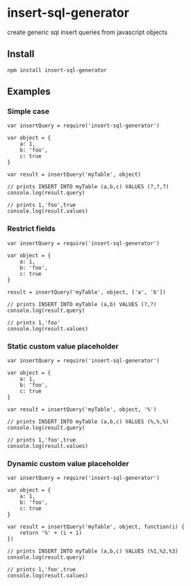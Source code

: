 # insert-sql-generator

create generic sql insert queries from javascript objects

## Install
```
npm install insert-sql-generator
```

## Examples

### Simple case
```
var insertQuery = require('insert-sql-generator')

var object = {
    a: 1,
    b: 'foo',
    c: true
}

var result = insertQuery('myTable', object)

// prints INSERT INTO myTable (a,b,c) VALUES (?,?,?)
console.log(result.query)

// prints 1,'foo',true
console.log(result.values)

```

### Restrict fields
```
var insertQuery = require('insert-sql-generator')

var object = {
    a: 1,
    b: 'foo',
    c: true
}

result = insertQuery('myTable', object, ['a', 'b'])

// prints INSERT INTO myTable (a,b) VALUES (?,?)
console.log(result.query)

// prints 1,'foo'
console.log(result.values)

```

### Static custom value placeholder
```
var insertQuery = require('insert-sql-generator')

var object = {
    a: 1,
    b: 'foo',
    c: true
}

var result = insertQuery('myTable', object, '%')

// prints INSERT INTO myTable (a,b,c) VALUES (%,%,%)
console.log(result.query)

// prints 1,'foo',true
console.log(result.values)

```


### Dynamic custom value placeholder
```
var insertQuery = require('insert-sql-generator')

var object = {
    a: 1,
    b: 'foo',
    c: true
}

var result = insertQuery('myTable', object, function(i) {
    return '%' + (i + 1)
})

// prints INSERT INTO myTable (a,b,c) VALUES (%1,%2,%3)
console.log(result.query)

// prints 1,'foo',true
console.log(result.values)

```